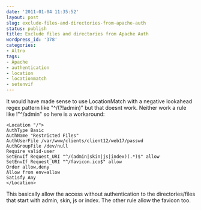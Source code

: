 ```yaml
---
date: '2011-01-04 11:35:52'
layout: post
slug: exclude-files-and-directories-from-apache-auth
status: publish
title: Exclude files and directories from Apache Auth
wordpress_id: '378'
categories:
- Altro
tags:
- Apache
- authentication
- location
- locationmatch
- setenvif
---
```


It would have made sense to use LocationMatch with a negative lookahead regex pattern like "^/(?!admin)" but that doesnt work. Neither work a rule like !"^/admin" so here is a workaround:  
  
```
<Location "/">  
AuthType Basic  
AuthName "Restricted Files"  
AuthUserFile /var/www/clients/client12/web17/passwd  
AuthGroupFile /dev/null  
Require valid-user  
SetEnvIf Request_URI "^/(admin|skin|js|index)(.*)$" allow  
SetEnvIf Request_URI "^/favicon.ico$" allow  
Order allow,deny  
Allow from env=allow  
Satisfy Any  
</Location>
```
  
  
This basically allow the access without authentication to the directories/files that start with admin, skin, js or index. The other rule allow the favicon too.

